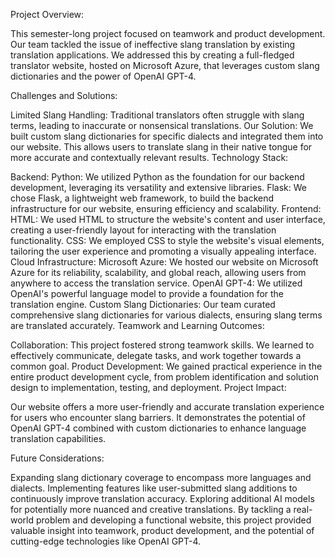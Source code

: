 Project Overview:

This semester-long project focused on teamwork and product development.  Our team tackled the issue of ineffective slang translation by existing translation applications. We addressed this by creating a full-fledged translator website, hosted on Microsoft Azure, that leverages custom slang dictionaries and the power of OpenAI GPT-4.

Challenges and Solutions:

Limited Slang Handling: Traditional translators often struggle with slang terms, leading to inaccurate or nonsensical translations.
Our Solution: We built custom slang dictionaries for specific dialects and integrated them into our website. This allows users to translate slang in their native tongue for more accurate and contextually relevant results.
Technology Stack:

Backend:
Python: We utilized Python as the foundation for our backend development, leveraging its versatility and extensive libraries.
Flask: We chose Flask, a lightweight web framework, to build the backend infrastructure for our website, ensuring efficiency and scalability.
Frontend:
HTML: We used HTML to structure the website's content and user interface, creating a user-friendly layout for interacting with the translation functionality.
CSS: We employed CSS to style the website's visual elements, tailoring the user experience and promoting a visually appealing interface.
Cloud Infrastructure:
Microsoft Azure: We hosted our website on Microsoft Azure for its reliability, scalability, and global reach, allowing users from anywhere to access the translation service.
OpenAI GPT-4: We utilized OpenAI's powerful language model to provide a foundation for the translation engine.
Custom Slang Dictionaries: Our team curated comprehensive slang dictionaries for various dialects, ensuring slang terms are translated accurately.
Teamwork and Learning Outcomes:

Collaboration: This project fostered strong teamwork skills. We learned to effectively communicate, delegate tasks, and work together towards a common goal.
Product Development: We gained practical experience in the entire product development cycle, from problem identification and solution design to implementation, testing, and deployment.
Project Impact:

Our website offers a more user-friendly and accurate translation experience for users who encounter slang barriers. It demonstrates the potential of OpenAI GPT-4 combined with custom dictionaries to enhance language translation capabilities.

Future Considerations:

Expanding slang dictionary coverage to encompass more languages and dialects.
Implementing features like user-submitted slang additions to continuously improve translation accuracy.
Exploring additional AI models for potentially more nuanced and creative translations.
By tackling a real-world problem and developing a functional website, this project provided valuable insight into teamwork, product development, and the potential of cutting-edge technologies like OpenAI GPT-4.
